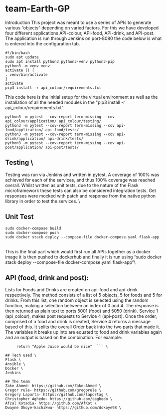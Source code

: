# team-Earth-GP
Introduction 
This project was meant to use a series of APIs to generate various “objects” depending on varied factors. For this we have developed four different applications API-colour, API-food, API-drink, and API-post. The application is run through Jenkins on port-8080 the code below is what is entered into the configuration tab.

```
#!/bin/bash
sudo apt update
sudo apt install python3 python3-venv python3-pip
python3 -m venv venv
activate () {
. venv/bin/activate 
}
activate
pip3 install -r api_colour/requirements.txt
```
This code here is the initial setup for the virtual environment as well as the installation of all the needed modules in the "pip3 install -r api_colour/requirements.txt". 

```
python3 -m pytest --cov-report term-missing --cov api_colour/application/ api_colour/testing/
python3 -m pytest --cov-report term-missing --cov api-food/application/ api-food/tests/
python3 -m pytest --cov-report term-missing --cov api-drink/application/ api-drink/tests/
python3 -m pytest --cov-report term-missing --cov api-post/application/ api-post/tests/
```
## Testing \
Testing was run via Jenkins and written in pytest. A coverage of 100% was achieved for each of the services, and thus 100% coverage was reached overall.
Whilst written as unit tests, due to the nature of the Flask microframework these tests can also be considered integration tests.
Get responses were mocked with patch and response from the native python library in order to test the services. \

## Unit Test


```
sudo docker-compose build 
sudo docker-compose push
sudo docker stack deploy --compose-file docker-compose.yaml flask-app
```
\
This is the final part which would first run all APIs together as a docker image it is then pushed to dockerhub and finally it is run using “sudo docker stack deploy --compose-file docker-compose.yaml flask-app”\
## API (food, drink and post):
Lists for Foods and Drinks are created on api-food and api-drink respectively. The method consists of a list of 5 objects, 5 for foods and 5 for drinks. From this list, one random object is selected using the random function, making a selection between an index of 0 and 4.
The response is then returned as plain text to ports 5001 (food) and 5050 (drink).
Service 1 (api_colour), makes post requests to Service 4 (api-post). Once the order, comprised of a food and drink is created, Service 4 returns a message based of this. It splits the overall Order back into the two parts that made it. The variables it breaks up into are equated to food and drink variables again and an output is based on the combination.
For example:
``` if food == "Apples" and drink == "Juice":
     return "Apple Juice would be nice"  ``` \

## Tech used \
Flask \
Ansible \
Docker \
Jenkins 

## The team 
Zake Ahmed- https://github.com/Zake-Ahmed \
Gregor rule- https://github.com/gregorule \
Gregory Laporta- https://github.com/laportag \
Christopher Aghedo- https://github.com/caghedo \
Afzal Kotadia- https://github.com/AfKot \
Dwayne Okoye-kachikwu- https://github.com/dokoye98 \

